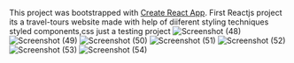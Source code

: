 This project was bootstrapped with [Create React App](https://github.com/facebook/create-react-app).
First Reactjs project
its a travel-tours website made with help of diiferent styling techniques styled components,css just a testing project
![Screenshot (48)](https://user-images.githubusercontent.com/61292543/119274818-b2a4de00-bbc6-11eb-883e-c324517ce981.png)
![Screenshot (49)](https://user-images.githubusercontent.com/61292543/119274822-b6d0fb80-bbc6-11eb-8f32-128d0e3d1ebb.png)
![Screenshot (50)](https://user-images.githubusercontent.com/61292543/119274824-b9335580-bbc6-11eb-9f65-c087b48e11eb.png)
![Screenshot (51)](https://user-images.githubusercontent.com/61292543/119274826-bafd1900-bbc6-11eb-8f82-2097e1b126c9.png)
![Screenshot (52)](https://user-images.githubusercontent.com/61292543/119274827-bb95af80-bbc6-11eb-902c-4143dd9854b6.png)
![Screenshot (53)](https://user-images.githubusercontent.com/61292543/119274830-bc2e4600-bbc6-11eb-886c-929a94f87743.png)
![Screenshot (54)](https://user-images.githubusercontent.com/61292543/119274831-bdf80980-bbc6-11eb-8ac9-5aa47c623c5e.png)
